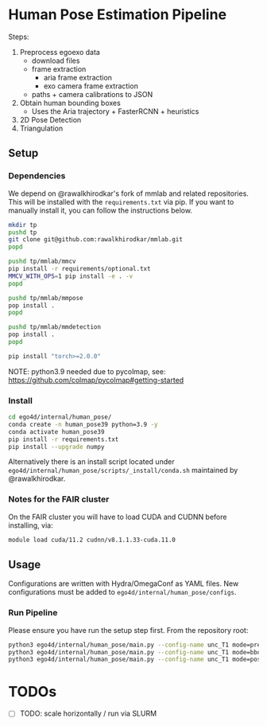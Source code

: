 # Human Pose Estimation Pipeline

Steps:
1. Preprocess egoexo data
    - download files
    - frame extraction
        - aria frame extraction
        - exo camera frame extraction
    - paths + camera calibrations to JSON
2. Obtain human bounding boxes 
    - Uses the Aria trajectory + FasterRCNN + heuristics
2. 2D Pose Detection
3. Triangulation

## Setup

### Dependencies

We depend on @rawalkhirodkar's fork of mmlab and related repositories. This
will be installed with the `requirements.txt` via pip. If you want to manually
install it, you can follow the instructions below.

```bash
mkdir tp
pushd tp
git clone git@github.com:rawalkhirodkar/mmlab.git
popd

pushd tp/mmlab/mmcv
pip install -r requirements/optional.txt
MMCV_WITH_OPS=1 pip install -e . -v
popd

pushd tp/mmlab/mmpose
pop install .
popd

pushd tp/mmlab/mmdetection
pop install .
popd

pip install "torch>=2.0.0"
```
NOTE: python3.9 needed due to pycolmap, see: https://github.com/colmap/pycolmap#getting-started

### Install

```bash
cd ego4d/internal/human_pose/
conda create -n human_pose39 python=3.9 -y
conda activate human_pose39
pip install -r requirements.txt
pip install --upgrade numpy
```

Alternatively there is an install script located under
`ego4d/internal/human_pose/scripts/_install/conda.sh` maintained by
@rawalkhirodkar.

### Notes for the FAIR cluster
On the FAIR cluster you will have to load CUDA and CUDNN before installing, via:

```bash
module load cuda/11.2 cudnn/v8.1.1.33-cuda.11.0
```

## Usage

Configurations are written with Hydra/OmegaConf as YAML files. New
configurations must be added to `ego4d/internal/human_pose/configs`.

### Run Pipeline

Please ensure you have run the setup step first. From the repository root:

```bash
python3 ego4d/internal/human_pose/main.py --config-name unc_T1 mode=preprocess repo_root_dir=$PWD
python3 ego4d/internal/human_pose/main.py --config-name unc_T1 mode=bbox repo_root_dir=$PWD
python3 ego4d/internal/human_pose/main.py --config-name unc_T1 mode=pose2d repo_root_dir=$PWD
```

# TODOs
- [ ] TODO: scale horizontally / run via SLURM
